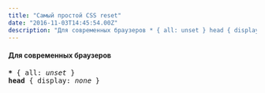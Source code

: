 ```yaml
---
title: "Самый простой CSS reset"
date: "2016-11-03T14:45:54.00Z"
description: "Для современных браузеров * { all: unset } head { display: none }"
---
```


<h4>Для современных браузеров</h4>
<pre><strong>*</strong> { all: <em>unset </em>}<br><strong>head</strong> { display: <em>none </em>}</pre>


